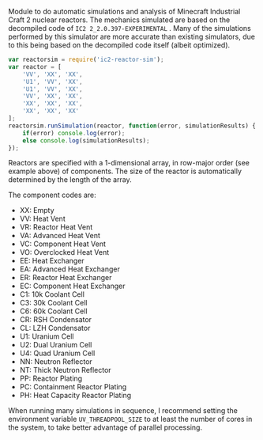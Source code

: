 Module to do automatic simulations and analysis of Minecraft Industrial Craft 2 nuclear reactors.  The mechanics simulated are based on the decompiled code of `IC2 2_2.0.397-EXPERIMENTAL` .  Many of the simulations performed by this simulator are more accurate than existing simulators, due to this being based on the decompiled code itself (albeit optimized).

```javascript
var reactorsim = require('ic2-reactor-sim');
var reactor = [
	'VV', 'XX', 'XX',
	'U1', 'VV', 'XX',
	'U1', 'VV', 'XX',
	'VV', 'XX', 'XX',
	'XX', 'XX', 'XX',
	'XX', 'XX', 'XX'
];
reactorsim.runSimulation(reactor, function(error, simulationResults) {
	if(error) console.log(error);
	else console.log(simulationResults);
});
```

Reactors are specified with a 1-dimensional array, in row-major order (see example above) of components.  The size of the reactor is automatically determined by the length of the array.

The component codes are:
- XX: Empty
- VV: Heat Vent
- VR: Reactor Heat Vent
- VA: Advanced Heat Vent
- VC: Component Heat Vent
- VO: Overclocked Heat Vent
- EE: Heat Exchanger
- EA: Advanced Heat Exchanger
- ER: Reactor Heat Exchanger
- EC: Component Heat Exchanger
- C1: 10k Coolant Cell
- C3: 30k Coolant Cell
- C6: 60k Coolant Cell
- CR: RSH Condensator
- CL: LZH Condensator
- U1: Uranium Cell
- U2: Dual Uranium Cell
- U4: Quad Uranium Cell
- NN: Neutron Reflector
- NT: Thick Neutron Reflector
- PP: Reactor Plating
- PC: Containment Reactor Plating
- PH: Heat Capacity Reactor Plating

When running many simulations in sequence, I recommend setting the environment variable `UV_THREADPOOL_SIZE` to at least the number of cores in the system, to take better advantage of parallel processing.


